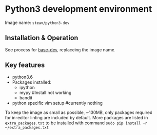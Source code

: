# Python3 development environment

Image name: `steav/python3-dev`

## Installation & Operation

See process for [base-dev](../base-dev/README.md), replaceing the image name.

## Key features

* python3.6
* Packages installed:
  * ipython
  * mypy #Install not working
  * bandit
* python specific vim setup #currently nothing

To keep the image as small as possible, ~130MB, only packages required for in-editor linting are included by default. More packages are listed in `extra_packages.txt` to be installed with command `sudo pip install -r ~/extra_packages.txt`

